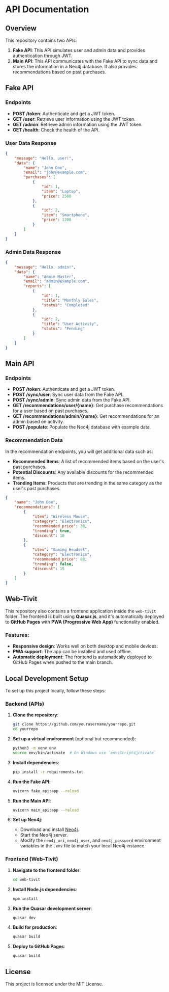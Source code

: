 
# API Documentation

## Overview

This repository contains two APIs:

1. **Fake API**: This API simulates user and admin data and provides authentication through JWT.
2. **Main API**: This API communicates with the Fake API to sync data and stores the information in a Neo4j database. It also provides recommendations based on past purchases.

## Fake API

### Endpoints

- **POST /token**: Authenticate and get a JWT token.
- **GET /user**: Retrieve user information using the JWT token.
- **GET /admin**: Retrieve admin information using the JWT token.
- **GET /health**: Check the health of the API.

### User Data Response

```json
{
    "message": "Hello, user!",
    "data": {
        "name": "John Doe",
        "email": "john@example.com",
        "purchases": [
            {
                "id": 1,
                "item": "Laptop",
                "price": 2500
            },
            {
                "id": 2,
                "item": "Smartphone",
                "price": 1200
            }
        ]
    }
}
```

### Admin Data Response

```json
{
    "message": "Hello, admin!",
    "data": {
        "name": "Admin Master",
        "email": "admin@example.com",
        "reports": [
            {
                "id": 1,
                "title": "Monthly Sales",
                "status": "Completed"
            },
            {
                "id": 2,
                "title": "User Activity",
                "status": "Pending"
            }
        ]
    }
}
```

## Main API

### Endpoints

- **POST /token**: Authenticate and get a JWT token.
- **POST /sync/user**: Sync user data from the Fake API.
- **POST /sync/admin**: Sync admin data from the Fake API.
- **GET /recommendations/user/{name}**: Get purchase recommendations for a user based on past purchases.
- **GET /recommendations/admin/{name}**: Get recommendations for an admin based on activity.
- **POST /populate**: Populate the Neo4j database with example data.

### Recommendation Data

In the recommendation endpoints, you will get additional data such as:

- **Recommended Items**: A list of recommended items based on the user's past purchases.
- **Potential Discounts**: Any available discounts for the recommended items.
- **Trending Items**: Products that are trending in the same category as the user's past purchases.

```json
{
    "name": "John Doe",
    "recommendations": [
        {
            "item": "Wireless Mouse",
            "category": "Electronics",
            "recommended_price": 30,
            "trending": true,
            "discount": 10
        },
        {
            "item": "Gaming Headset",
            "category": "Electronics",
            "recommended_price": 80,
            "trending": false,
            "discount": 15
        }
    ]
}
```

## Web-Tivit

This repository also contains a frontend application inside the `web-tivit` folder. The frontend is built using **Quasar.js**, and it's automatically deployed to **GitHub Pages** with **PWA (Progressive Web App)** functionality enabled.

### Features:
- **Responsive design**: Works well on both desktop and mobile devices.
- **PWA support**: The app can be installed and used offline.
- **Automatic deployment**: The frontend is automatically deployed to GitHub Pages when pushed to the main branch.

## Local Development Setup

To set up this project locally, follow these steps:

### Backend (APIs)

1. **Clone the repository**:
    ```bash
    git clone https://github.com/yourusername/yourrepo.git
    cd yourrepo
    ```

2. **Set up a virtual environment** (optional but recommended):
    ```bash
    python3 -m venv env
    source env/bin/activate  # On Windows use `env\Scriptsctivate`
    ```

3. **Install dependencies**:
    ```bash
    pip install -r requirements.txt
    ```

4. **Run the Fake API**:
    ```bash
    uvicorn fake_api:app --reload
    ```

5. **Run the Main API**:
    ```bash
    uvicorn main_api:app --reload
    ```

6. **Set up Neo4j**:
    - Download and install [Neo4j](https://neo4j.com/download/).
    - Start the Neo4j server.
    - Modify the `neo4j_uri`, `neo4j_user`, and `neo4j_password` environment variables in the `.env` file to match your local Neo4j instance.

### Frontend (Web-Tivit)

1. **Navigate to the frontend folder**:
    ```bash
    cd web-tivit
    ```

2. **Install Node.js dependencies**:
    ```bash
    npm install
    ```

3. **Run the Quasar development server**:
    ```bash
    quasar dev
    ```

4. **Build for production**:
    ```bash
    quasar build
    ```

5. **Deploy to GitHub Pages**:
    ```bash
    quasar build
    ```

## License

This project is licensed under the MIT License.
